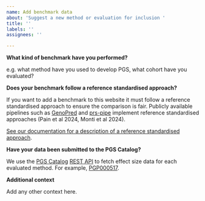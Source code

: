 ```yaml
---
name: Add benchmark data
about: 'Suggest a new method or evaluation for inclusion '
title: ''
labels: ''
assignees: ''

---
```


**What kind of benchmark have you performed?**

e.g. what method have you used to develop PGS, what cohort have you evaluated?

**Does your benchmark follow a reference standardised approach?**

If you want to add a benchmark to this website it must follow a reference standardised approach to ensure the comparison is fair. Publicly available pipelines such as [GenoPred](https://opain.github.io/GenoPred/pipeline_overview.html) and [prs-pipe](https://github.com/intervene-EU-H2020/prspipe) implement reference standardised approaches (Pain et al 2024, Monti et al 2024).

[See our documentation for a description of a reference standardised approach](https://methodscomparison.intervenegeneticscores.org/tutorials/guidance).

**Have your data been submitted to the PGS Catalog?**

We use the [PGS Catalog](https://www.pgscatalog.org/) [REST API](https://www.pgscatalog.org/rest/) to fetch effect size data for each evaluated method. For example, [PGP000517](https://www.pgscatalog.org/publication/PGP000517/).

**Additional context**

Add any other context here.
